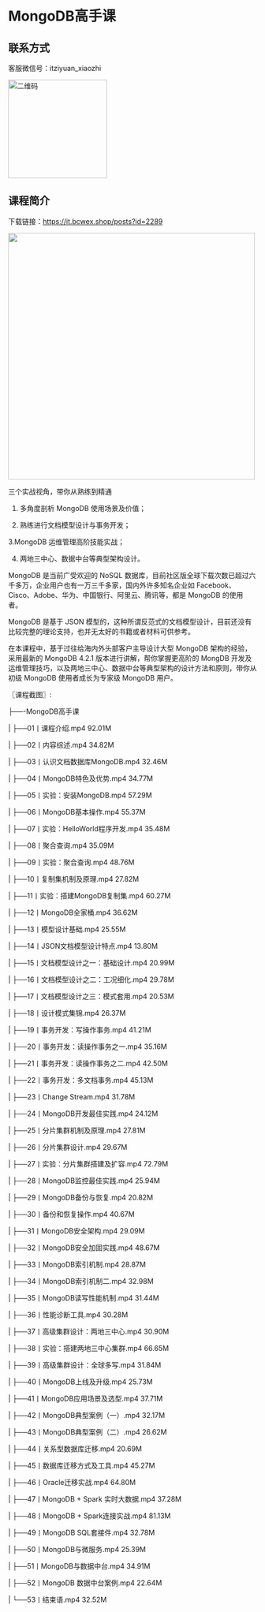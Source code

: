 # MongoDB高手课  

## 联系方式

客服微信号：itziyuan_xiaozhi

<img src="https://ziyuanyun.oss-cn-guangzhou.aliyuncs.com/common/20240614073449/666b82192834a.jpg" width="200" height="200" alt="二维码">

## 课程简介

下载链接：https://it.bcwex.shop/posts?id=2289

<img src="https://ziyuanyun.oss-cn-guangzhou.aliyuncs.com/yun/20240515183805/6644908d1cae8.jpg" width="500" alt="">

  三个实战视角，带你从熟练到精通

 1. 多角度剖析 MongoDB 使用场景及价值；

 2. 熟练进行文档模型设计与事务开发；

 3.MongoDB 运维管理高阶技能实战；

 4. 两地三中心、数据中台等典型架构设计。

 MongoDB 是当前广受欢迎的 NoSQL 数据库，目前社区版全球下载次数已超过六千多万，企业用户也有一万三千多家，国内外许多知名企业如 Facebook、Cisco、Adobe、华为、中国银行、阿里云、腾讯等，都是 MongoDB 的使用者。

 MongoDB 是基于 JSON 模型的，这种所谓反范式的文档模型设计，目前还没有比较完整的理论支持，也并无太好的书籍或者材料可供参考。

 在本课程中，基于过往给海内外头部客户主导设计大型 MongoDB 架构的经验，采用最新的 MongoDB 4.2.1 版本进行讲解，帮你掌握更高阶的 MongDB 开发及运维管理技巧，以及两地三中心、数据中台等典型架构的设计方法和原则，带你从初级 MongoDB 使用者成长为专家级 MongoDB 用户。

 〖课程截图〗:

  ├──-MongoDB高手课

 | ├──01丨课程介绍.mp4 92.01M

 | ├──02丨内容综述.mp4 34.82M

 | ├──03丨认识文档数据库MongoDB.mp4 32.46M

 | ├──04丨MongoDB特色及优势.mp4 34.77M

 | ├──05丨实验：安装MongoDB.mp4 57.29M

 | ├──06丨MongoDB基本操作.mp4 55.37M

 | ├──07丨实验：HelloWorld程序开发.mp4 35.48M

 | ├──08丨聚合查询.mp4 35.09M

 | ├──09丨实验：聚合查询.mp4 48.76M

 | ├──10丨复制集机制及原理.mp4 27.82M

 | ├──11丨实验：搭建MongoDB复制集.mp4 60.27M

 | ├──12丨MongoDB全家桶.mp4 36.62M

 | ├──13丨模型设计基础.mp4 25.55M

 | ├──14丨JSON文档模型设计特点.mp4 13.80M

 | ├──15丨文档模型设计之一：基础设计.mp4 20.99M

 | ├──16丨文档模型设计之二：工况细化.mp4 29.78M

 | ├──17丨文档模型设计之三：模式套用.mp4 20.53M

 | ├──18丨设计模式集锦.mp4 26.37M

 | ├──19丨事务开发：写操作事务.mp4 41.21M

 | ├──20丨事务开发：读操作事务之一.mp4 35.16M

 | ├──21丨事务开发：读操作事务之二.mp4 42.50M

 | ├──22丨事务开发：多文档事务.mp4 45.13M

 | ├──23丨Change Stream.mp4 31.78M

 | ├──24丨MongoDB开发最佳实践.mp4 24.12M

 | ├──25丨分片集群机制及原理.mp4 27.81M

 | ├──26丨分片集群设计.mp4 29.67M

 | ├──27丨实验：分片集群搭建及扩容.mp4 72.79M

 | ├──28丨MongoDB监控最佳实践.mp4 25.94M

 | ├──29丨MongoDB备份与恢复.mp4 20.82M

 | ├──30丨备份和恢复操作.mp4 40.67M

 | ├──31丨MongoDB安全架构.mp4 29.09M

 | ├──32丨MongoDB安全加固实践.mp4 48.67M

 | ├──33丨MongoDB索引机制.mp4 28.87M

 | ├──34丨MongoDB索引机制二.mp4 32.98M

 | ├──35丨MongoDB读写性能机制.mp4 31.44M

 | ├──36丨性能诊断工具.mp4 30.28M

 | ├──37丨高级集群设计：两地三中心.mp4 30.90M

 | ├──38丨实验：搭建两地三中心集群.mp4 66.65M

 | ├──39丨高级集群设计：全球多写.mp4 31.84M

 | ├──40丨MongoDB上线及升级.mp4 25.73M

 | ├──41丨MongoDB应用场景及选型.mp4 37.71M

 | ├──42丨MongoDB典型案例（一）.mp4 32.17M

 | ├──43丨MongoDB典型案例（二）.mp4 26.62M

 | ├──44丨关系型数据库迁移.mp4 20.69M

 | ├──45丨数据库迁移方式及工具.mp4 45.27M

 | ├──46丨Oracle迁移实战.mp4 64.80M

 | ├──47丨MongoDB + Spark 实时大数据.mp4 37.28M

 | ├──48丨MongoDB + Spark连接实战.mp4 81.13M

 | ├──49丨MongoDB SQL套接件.mp4 32.78M

 | ├──50丨MongoDB与微服务.mp4 25.39M

 | ├──51丨MongoDB与数据中台.mp4 34.91M

 | ├──52丨MongoDB 数据中台案例.mp4 22.64M

 | └──53丨结束语.mp4 32.52M

  